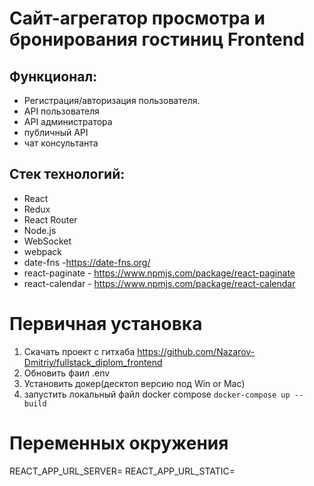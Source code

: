# Cайт-агрегатор просмотра и бронирования гостиниц Frontend

## Функционал:
* Регистрация/авторизация пользователя. 
* API пользователя
* API администратора
* публичный API
* чат консультанта

## Стек технологий:
* React
* Redux
* React Router
* Node.js
* WebSocket
* webpack
* date-fns -https://date-fns.org/
* react-paginate - https://www.npmjs.com/package/react-paginate
* react-calendar - https://www.npmjs.com/package/react-calendar

# Первичная установка
1. Скачать проект с гитхаба https://github.com/Nazarov-Dmitriy/fullstack_diplom_frontend
2. Обновить фаил .env
3. Установить докер(десктоп версию под Win or Mac)
3. запустить локальный файл docker compose  `docker-compose up --build `

# Переменных окружения
REACT_APP_URL_SERVER=
REACT_APP_URL_STATIC=

